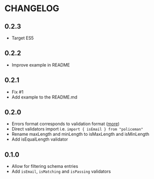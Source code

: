 # CHANGELOG

## 0.2.3

* Target ES5

## 0.2.2

* Improve example in README

## 0.2.1

* Fix #1
* Add example to the README.md

## 0.2.0

* Errors format corresponds to validation format ([more](src/test/policeman.test.ts))
* Direct validators import i.e. `import { isEmail } from "policeman"`
* Rename maxLength and minLength to isMaxLength and isMinLength
* Add isEqualLength validator

## 0.1.0

* Allow for filtering schema entries
* Add `isEmail`, `isMatching` and `isPassing` validators

